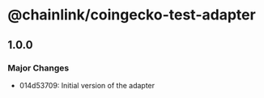 # @chainlink/coingecko-test-adapter

## 1.0.0

### Major Changes

- 014d53709: Initial version of the adapter
